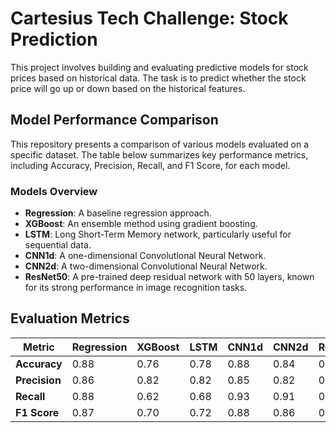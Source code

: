 # Cartesius Tech Challenge: Stock Prediction

This project involves building and evaluating predictive models for stock prices based on historical data. The task is to predict whether the stock price will go up or down based on the historical features.

## Model Performance Comparison

This repository presents a comparison of various models evaluated on a specific dataset. The table below summarizes key performance metrics, including Accuracy, Precision, Recall, and F1 Score, for each model.

### Models Overview

- **Regression**: A baseline regression approach.
- **XGBoost**: An ensemble method using gradient boosting.
- **LSTM**: Long Short-Term Memory network, particularly useful for sequential data.
- **CNN1d**: A one-dimensional Convolutional Neural Network.
- **CNN2d**: A two-dimensional Convolutional Neural Network.
- **ResNet50**: A pre-trained deep residual network with 50 layers, known for its strong performance in image recognition tasks.

## Evaluation Metrics

| Metric       | Regression | XGBoost | LSTM | CNN1d | CNN2d | ResNet50 |
|--------------|------------|---------|------|-------|-------|----------|
| **Accuracy** | 0.88       | 0.76    | 0.78 | 0.88  | 0.84  | 0.77     |
| **Precision**| 0.86       | 0.82    | 0.82 | 0.85  | 0.82  | 0.71     |
| **Recall**   | 0.88       | 0.62    | 0.68 | 0.93  | 0.91  | 0.95     |
| **F1 Score** | 0.87       | 0.70    | 0.72 | 0.88  | 0.86  | 0.82     |

